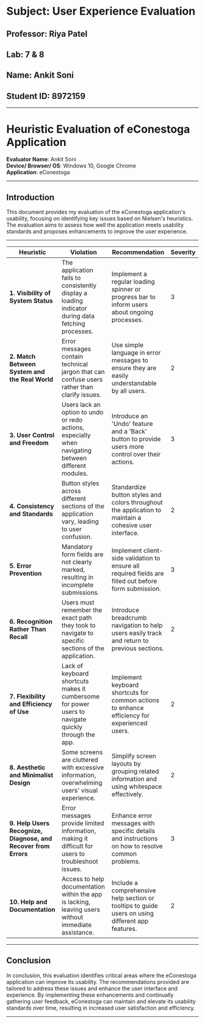 # Subject: User Experience Evaluation
## Professor: Riya Patel
## Lab: 7 & 8
## Name: Ankit Soni
## Student ID: 8972159

---

# Heuristic Evaluation of eConestoga Application

**Evaluator Name**: Ankit Soni  
**Device/ Browser/ OS**: Windows 10, Google Chrome  
**Application**: eConestoga

---

## Introduction

This document provides my evaluation of the eConestoga application's usability, focusing on identifying key issues based on Nielsen's heuristics. The evaluation aims to assess how well the application meets usability standards and proposes enhancements to improve the user experience.

---

| **Heuristic**                               | **Violation**                                                                                          | **Recommendation**                                                                                              | **Severity** |
|---------------------------------------------|--------------------------------------------------------------------------------------------------------|----------------------------------------------------------------------------------------------------------------|--------------|
| **1. Visibility of System Status**          | The application fails to consistently display a loading indicator during data fetching processes.       | Implement a regular loading spinner or progress bar to inform users about ongoing processes.                   | 3            |
| **2. Match Between System and the Real World** | Error messages contain technical jargon that can confuse users rather than clarify issues.             | Use simple language in error messages to ensure they are easily understandable by all users.                    | 2            |
| **3. User Control and Freedom**             | Users lack an option to undo or redo actions, especially when navigating between different modules.    | Introduce an 'Undo' feature and a 'Back' button to provide users more control over their actions.                | 3            |
| **4. Consistency and Standards**            | Button styles across different sections of the application vary, leading to user confusion.            | Standardize button styles and colors throughout the application to maintain a cohesive user interface.          | 2            |
| **5. Error Prevention**                     | Mandatory form fields are not clearly marked, resulting in incomplete submissions.                     | Implement client-side validation to ensure all required fields are filled out before form submission.           | 3            |
| **6. Recognition Rather Than Recall**       | Users must remember the exact path they took to navigate to specific sections of the application.      | Introduce breadcrumb navigation to help users easily track and return to previous sections.                      | 2            |
| **7. Flexibility and Efficiency of Use**    | Lack of keyboard shortcuts makes it cumbersome for power users to navigate quickly through the app.     | Implement keyboard shortcuts for common actions to enhance efficiency for experienced users.                     | 2            |
| **8. Aesthetic and Minimalist Design**      | Some screens are cluttered with excessive information, overwhelming users' visual experience.          | Simplify screen layouts by grouping related information and using whitespace effectively.                        | 2            |
| **9. Help Users Recognize, Diagnose, and Recover from Errors** | Error messages provide limited information, making it difficult for users to troubleshoot issues.   | Enhance error messages with specific details and instructions on how to resolve common problems.                  | 3            |
| **10. Help and Documentation**              | Access to help documentation within the app is lacking, leaving users without immediate assistance.     | Include a comprehensive help section or tooltips to guide users on using different app features.                | 2            |

---

## Conclusion

In conclusion, this evaluation identifies critical areas where the eConestoga application can improve its usability. The recommendations provided are tailored to address these issues and enhance the user interface and experience. By implementing these enhancements and continually gathering user feedback, eConestoga can maintain and elevate its usability standards over time, resulting in increased user satisfaction and efficiency.

---
